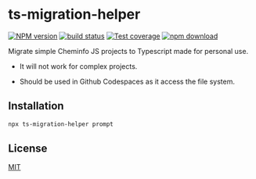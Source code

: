 # ts-migration-helper

[![NPM version][npm-image]][npm-url]
[![build status][ci-image]][ci-url]
[![Test coverage][codecov-image]][codecov-url]
[![npm download][download-image]][download-url]

Migrate simple Cheminfo JS projects to Typescript made for personal use.

- It will not work for complex projects.

- Should be used in Github Codespaces as it access the file system.

## Installation

```bash
npx ts-migration-helper prompt
```

## License

[MIT](./LICENSE)

[npm-image]: https://img.shields.io/npm/v/ts-migration-helper.svg
[npm-url]: https://www.npmjs.com/package/ts-migration-helper
[ci-image]: https://github.com/cheminfo/ts-migration-helper/workflows/Node.js%20CI/badge.svg?branch=main
[ci-url]: https://github.com/cheminfo/ts-migration-helper/actions?query=workflow%3A%22Node.js+CI%22
[codecov-image]: https://img.shields.io/codecov/c/github/cheminfo/ts-migration-helper.svg
[codecov-url]: https://codecov.io/gh/cheminfo/ts-migration-helper
[download-image]: https://img.shields.io/npm/dm/ts-migration-helper.svg
[download-url]: https://www.npmjs.com/package/ts-migration-helper
